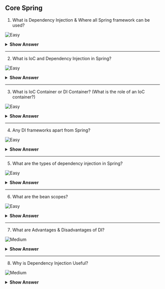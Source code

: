 ## Core Spring 

1. What is Dependency Injection & Where all Spring framework can be used?

![Easy](https://github.com/revaturelabs/interviewquestions/blob/dev/ComplexityTags/simple%20(2).svg)
<details>
    <summary><b> Show Answer </b></summary> 
<blockquote>
  
Dependency injection is basically providing the instance variables (referred do as dependencies) that an object needs, instead of having it constructed by the class of that object itself. Spring framework can be used to build Java CUI, GUI, Web, Distributed, Enterprise Applications, as all application types are candidate for Dependency injection.
  
**Explanation**<br>  There are scenarios where one java class comprises of dependencies i.e. object of another class. This is particularly called as Has-A relationship in java world. Whenever in any java application you have one or more dependencies which you don’t want to manage on your own rather want to delegate it to some third-party framework that is right place where Spring framework can be leveraged. The wrong myth for Spring is, it is only used for enterprise application but in reality, it can be used in any type of application as far as you have dependencies in your code. Hence Spring framework can be used in any Core Java, Web, Distributed, Web Services as well as Android application as applicable.

``` java
  
public class Laptop {
	private String modelName;
	private double price;
	private Processor processor;
	// Constructor auto-generated constructor stub
	// Getter, Setter auto-generated stub
}

public class Processor {
	private String modelName;
	private String cacheMemory;
	private double price;
	// Constructor auto-generated constructor stub
	// Getter, Setter auto-generated stub
}

public class Intel extends Processor {
	private String numberOfCores;
	// Constructor auto-generated constructor stub
	// Getter, Setter auto-generated stub
}

public class Amd extends Processor {
	private boolean graphicsAcceleration;
	// Constructor auto-generated constructor stub
	// Getter, Setter auto-generated stub
}
```
**Note:** Laptop class having Processor dependency
 </blockqoute> 
</details>

---
  
2. What is IoC and Dependency Injection in Spring?
  
![Easy](https://github.com/revaturelabs/interviewquestions/blob/dev/ComplexityTags/simple%20(2).svg)
<details>
    <summary><b> Show Answer </b></summary> 
<blockquote>
  
 Inversion of control is a generic term and implemented in several ways (events, delegates, service locator & Dependency Injection). DI is a subtype of IOC and is implemented by constructor injection, setter injection or method injection.
  
**Explanation**<br> **IoC** which stands for **Inversion of Control** is also known as **Dependency Injection (DI)** usually referred as **Spring IoC/DI**. Inversion of Control is a principle in software engineering which transfers the control of objects or portions of a program to a container or framework. In contrast with traditional programming, in which our custom code makes calls to a library, IoC enables a framework to take control of the flow of a program and make calls to our custom code. It is a process whereby objects define their dependencies (that is, the other objects they work with) through constructor arguments (called Constructor based DI) or properties that are set on the object instance after it is constructed (called Setter based DI). The container then injects those dependencies when it creates the bean. This process is fundamentally the inverse (hence the name, Inversion of Control) of the bean itself controlling the instantiation or location of its dependencies.

  **Note:** Remember Dependency Injection (DI) is broader term used and supported by many frameworks including frontend framework like Angular.  In Angular we have Services that share data between various components are also configured using DI.
  </blockqoute> 
</details>
  
 ---
  
 
3. What is IoC Container or DI Container? (What is the role of an IoC container?)

![Easy](https://github.com/revaturelabs/interviewquestions/blob/dev/ComplexityTags/simple%20(2).svg)
<details>
    <summary><b> Show Answer </b></summary> 
<blockquote>
  
In spring context both IoC & DI containers are the same. In Spring the business components are called as Beans. The IoC container manages the lifecycle of Beans.

**Explanation**<br>
The terms Dependency Injection (DI) & Inversion of Control (IoC) are generally used interchangeably, hence some people say IoC Container and some people say DI container but both terms indicate the same thing. The IoC container that is also known as a DI Container is a framework for implementing automatic dependency injection very effectively. It manages the complete object creation and its lifecycle, as well as it also injects the dependencies into the classes. In the Spring framework, the interface **ApplicationContext** represents the IoC container. The Spring container is responsible for instantiating, configuring and assembling objects known as beans, as well as managing their life cycles. The Spring framework provides several implementations of the **ApplicationContext** interface: **ClassPathXmlApplicationContext** and **FileSystemXmlApplicationContext** for standalone applications, and **WebApplicationContext** for web applications.
  </blockqoute> 
</details>
  
 ---
 
 4. Any DI frameworks apart from Spring?

![Easy](https://github.com/revaturelabs/interviewquestions/blob/dev/ComplexityTags/simple%20(2).svg)
<details>
    <summary><b> Show Answer </b></summary> 
<blockquote>
	
Libraries and Frameworks that implement DI
- Spring (Java)
- Google Guice (Java)
- Dagger (Java and Android)
- Castle Windsor (.NET)
- Unity(.NET)
  </blockqoute> 
</details>
  
 ---

5. What are the types of dependency injection in Spring?

![Easy](https://github.com/revaturelabs/interviewquestions/blob/dev/ComplexityTags/simple%20(2).svg)
<details>
    <summary><b> Show Answer </b></summary> 
<blockquote>
	
Dependency Injection in Spring can be done through **Constructors, Setters or Fields**.
	
**Explanation:** Lets understand with example:
``` java
public class TextEditor {
	private Validator;
	  public TextEditor(Validator validator) {
	    this.validator = validator;
	  }
	// Constructor auto-generated constructor stub
	// Getter, Setter auto-generated stub
}

public class GrammerValidator extends Validator {
	// Constructor auto-generated constructor stub
	// Getter, Setter auto-generated stub
}
```
**Note:** Class TextEditor having Validator dependency
	
**Constructor-Based Dependency Injection**<br>  In the case of constructor-based dependency injection, the DI is accomplished by the container invoking a constructor with a number of arguments, each representing a dependency.<br>
Spring resolves each argument primarily by type, followed by name of the attribute, and index for disambiguation. 

``` java
//Annotation Configuration:
@Configuration
public class AppConfig {
	@Bean
	public Validator grammerValidator() {
		return new GrammerValidator();
	}

	@Bean
	public TextEditor textEditor() {
		return new TextEditor(grammerValidator());
	}
}
//Or
//XML Configuration:
<bean id = "grammerValidator"class="com.revature.model.GrammerValidator"/>
<bean id="textEditor"class="com.revature.model.TextEditor">
	<constructor-arg type="Validator"index="0"name="validator"ref="grammerValidator"/>
</bean>
```
	
**Setter-Based Dependency Injection**<br> In the case of setter-based dependency injection, the container will call setter methods of our class after invoking a no-argument constructor (or no-argument static factory method) to instantiate the bean. We can combine constructor-based and setter-based types of injection for the same bean. The Spring documentation recommends using constructor-based injection for mandatory dependencies, and setter-based injection for optional ones.

``` java
//Annotation Configuration:
@Configuration
public class AppConfig {
	@Bean
	public TextEditor textEditor() {
		TextEditor = new TextEditor();
		textEditor.setValidator(grammerValidator());
		return textEditor;
	}

	@Bean
	public Validator grammerValidator() {
		return new GrammerValidator();
	}
}
//Or 
//XML Configuration:
<bean id="grammerValidator" class="com.revature.model.GrammerValidator"/> 
<bean id="textEditor" class="com.revature.model.TextEditor"> 
  <property name="validator" ref="grammerValidator"/>
</bean>
```
	
**Field-Based Dependency Injection**<br>
In the case of setter-based dependency injection, we inject the dependencies by marking them with **@Autowired** annotation.<br>
This approach might look simpler and cleaner, but it has a few drawbacks such as:
-	This method uses reflection to inject the dependencies, which is costlier than constructor-based or setter-based injection.
-	It's really easy to keep adding multiple dependencies using this approach. If we were using constructor injection, having multiple arguments would make us think that the class does more than one thing, which can violate the Single Responsibility Principle.
	
``` java
//Annotation Configuration:
//While constructing the TextEditor object, 
//if there's no constructor or setter method to inject the Validator bean, 
//the container will use reflection to inject Validator into TextEditor.

public class TextEditor {
	@Autowired
  private Validator;
}

//Or
//XML Configuration:

<bean id="grammerValidator" class="com.revature.model.GrammerValidator" /> 
<bean id="textEditor" class="com.revature.model.TextEditor" autowire="byType"/>
<bean id="textEditor" class="com.revature.model.TextEditor" autowire="byName"/>
```
When using XML-based configuration metadata, we can specify the **autowire** mode for a bean definition with the autowire attribute of the <bean/> element. The autowiring functionality has four modes. There are four modes of autowiring a bean using an XML configuration:
1.	**no**: The default value - this means no autowiring is used for the bean and we have to explicitly name the dependencies. The bean references must be defined by **ref** elements.
2.	**byName**: Autowiring by property name. Spring looks for a bean with the same name as the property that needs to be autowired.
3.	**byType**: Lets a property be autowired if exactly one bean of the property type exists in the container. If more than one exists, a fatal exception is thrown, which indicates that you may not use byType autowiring for that bean. If there are no matching beans, nothing happens (the property is not set).
4.	**constructor**: Analogous to byType but applies to constructor arguments. If there is not exactly one bean of the constructor argument type in the container, a fatal error is raised.
  </blockqoute> 
</details>
	
---
	
6. What are the bean scopes?

![Easy](https://github.com/revaturelabs/interviewquestions/blob/dev/ComplexityTags/simple%20(2).svg)
<details>
    <summary><b> Show Answer </b></summary> 
<blockquote>
	
The scope of a bean defines the life cycle and visibility of that bean in the contexts we use it. 
**Explanation**<br> You can control not only the various dependencies and configuration values that are to be plugged into an object that is created from a particular bean definition but also control the scope of the objects created from a particular bean definition. The latest version of the Spring framework defines 6 types of scopes:
1.	**singleton**: (Default) Scopes a single bean definition to a single object instance for each Spring IoC container. When we define a bean with the singleton scope, the container creates a single instance of that bean; all requests for that bean name will return the same object, which is cached. Any modifications to the object will be reflected in all references to the bean. This scope is the default value if no other scope is specified.
2.	**prototype**: Scopes a single bean definition to any number of object instances.
A bean with the prototype scope will return a different instance every time it is requested from the container. The client code must clean up prototype-scoped objects and release expensive resources that the prototype bean(s) are holding. To get the Spring container to release resources held by prototype-scoped beans, try using a custom bean post-processor, which holds a reference to beans that need to be cleaned up.
3.	**request**: Scopes a single bean definition to the lifecycle of a single HTTP request. That is, each HTTP request has its own instance of a bean created off the back of a single bean definition. Only valid in the context of a web-aware Spring **ApplicationContext**.
4.	**session**: Scopes a single bean definition to the lifecycle of an HTTP Session. Only valid in the context of a web-aware Spring ApplicationContext.
5.	**application**: Scopes a single bean definition to the lifecycle of a **ServletContext**. Only valid in the context of a web-aware Spring **ApplicationContext**.
6.	**websocket**: Scopes a single bean definition to the lifecycle of a **WebSocket**. Only valid in the context of a web-aware Spring **ApplicationContext**.

**Singleton Scoped Bean Example**
``` java
@Bean
@Scope("singleton")
//or
//@Scope(value = ConfigurableBeanFactory.SCOPE_SINGLETON)
public Laptop myLaptop() {
    return new Laptop();
}
```
![image](https://user-images.githubusercontent.com/99252558/185595446-87b66f4d-773e-4dcc-a94f-4aedfc1b79f4.png)

**Prototype Scoped Bean Example**

``` java
@Bean
@Scope("prototype")
//or
//@Scope(value = ConfigurableBeanFactory.SCOPE_PROTOTYPE)
public Laptop myLaptop() {
    return new Laptop();
}
```
![image](https://user-images.githubusercontent.com/99252558/185595878-948d15c0-3769-4d4e-9d0d-2c9467ee1ff8.png)
	
**Note**: Additional **Custom Scopes** can also be created and configured using a **CustomScopeConfigurer**. An example would be the **flow scope** added by Spring Webflow. In most cases, you may only deal with the Spring’s core scope i.e., **singleton** and **prototype**.
</blockqoute> 
</details>

---

7. What are Advantages & Disadvantages of DI?

![Medium](https://github.com/revaturelabs/interviewquestions/blob/dev/ComplexityTags/Medium%20(2).svg)
<details>
    <summary><b> Show Answer </b></summary> 
<blockquote>

The process of injecting and converting coupled or dependent objects into decoupled or independent objects is called Dependency Injection. It is a process that allows concurrent and or independent development. Through dependency injection, two developers can independently develop classes that use each other, while only needing to know the interface the classes will communicate through. Moreover, dependency injection decreases coupling between classes and its dependency. 

**Advantages of Dependency Injection:**
1.	Dependency injection allows a client the flexibility of being configurable.
2.	Classes are more modular, as they depend only on the interface of passed-in dependencies. Class behavior can be changed by swapping out a new component.
3.	Centralized configuration can be used to externalize a system's configuration details into configuration files, allowing the system to be reconfigured without recompilation.
4.	Separate configurations can be written for different situations that require different implementations of components. This includes, but is not limited to, testing.
5.	Due to decoupling, the reusability of the code is increased.
6.	Improved code maintainability.
7.	It can be applied to legacy code as a code refactoring.
8.	The ease of testing is often the first benefit noticed when using dependency injection.
9.	It allows reduction of boilerplate code in the application objects, since all work to initialize or set up dependencies is handled by a provider component. 
10.	Improves application testing, since stubs can be substituted for any dependency.
	
Even though there are uncountable benefits of using Dependency Injection, it is of utmost importance to check the drawbacks and disadvantages provided by it. From encouraging dependence on a dependency injection framework to forcing complexity to move out of classes and into the linkages between classes, which might not always be desirable or easily managed, there are several disadvantages of dependency injection. 

**Disadvantages of dependency Injection:**
1.	Using many instances together can become a very difficult if there are too many instances and many dependencies that need to be resolved.
2.	Code can become harder to understand.
3.	Dependency injection can make code difficult to trace (read) because it separates behavior from construction. This means developers must refer to more files to follow how a system performs.
</blockqoute> 
</details>

---

8. Why is Dependency Injection Useful?

![Medium](https://github.com/revaturelabs/interviewquestions/blob/dev/ComplexityTags/Medium%20(2).svg)
<details>
    <summary><b> Show Answer </b></summary> 
<blockquote>
	
DI a very useful technique for testing, since it allows dependencies to be mocked or stubbed as required. Every layer (DAO, service, controller) of application can be tested independently.

**Explanation**<br>
Dependency injection plays an important role in test driven development of a software, and it is a design paradigms that is used by software programmers all over the world. Moreover, this framework takes care of creating complicated and advanced objects for developers without allowing them to worry about providing right elements or ingredients. However, the importance of dependency injection is extremely high for unit testing, validation and exception management, as it is tremendously helpful to them in various ways. Hence, elaborated here is the use of dependency injection in unit testing and validation or exception management.<br>
**Unit Testing:** In unit testing, dependency injection enables one to replace complex dependencies, such as databases, with mocked implementations of those dependencies. This further allows them to completely isolate the code that is being tested by the team of expert testers.<br>
**Validation or Exception Management:** With the assistance of dependency injection, an individual can inject additional code between the available dependencies. Also, it is possible to inject exception management logic or validation logic, which means that the developer no longer needs to write similar logic for every phase of development.<br>
	
---
